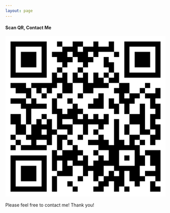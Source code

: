 ```yaml
---
layout: page
---
```

#### Scan QR, Contact Me

![my_web_qrcode](/img/kaian9804_web_qrcode.png)

Please feel free to contact me! Thank you!